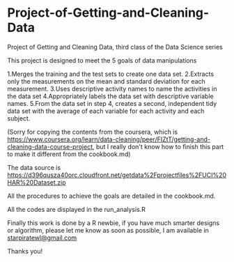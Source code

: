 # Project-of-Getting-and-Cleaning-Data
Project of Getting and Cleaning Data, third class of the Data Science series

This project is designed to meet the 5 goals of data manipulations

1.Merges the training and the test sets to create one data set.
2.Extracts only the measurements on the mean and standard deviation for each measurement.
3.Uses descriptive activity names to name the activities in the data set
4.Appropriately labels the data set with descriptive variable names.
5.From the data set in step 4, creates a second, independent tidy data set with the average of each variable for each activity and each subject.

(Sorry for copying the contents from the coursera, which is https://www.coursera.org/learn/data-cleaning/peer/FIZtT/getting-and-cleaning-data-course-project, but I really don't know how to finish this part to make it different from the cookbook.md)

The data source is https://d396qusza40orc.cloudfront.net/getdata%2Fprojectfiles%2FUCI%20HAR%20Dataset.zip

All the procedures to achieve the goals are detailed in the cookbook.md.

All the codes are displayed in the run_analysis.R

Finally this work is done by a R newbie, if you have much smarter designs or algorithm, please let me know as soon as possible, I am available in starpiratewl@gmail.com

Thanks you!


